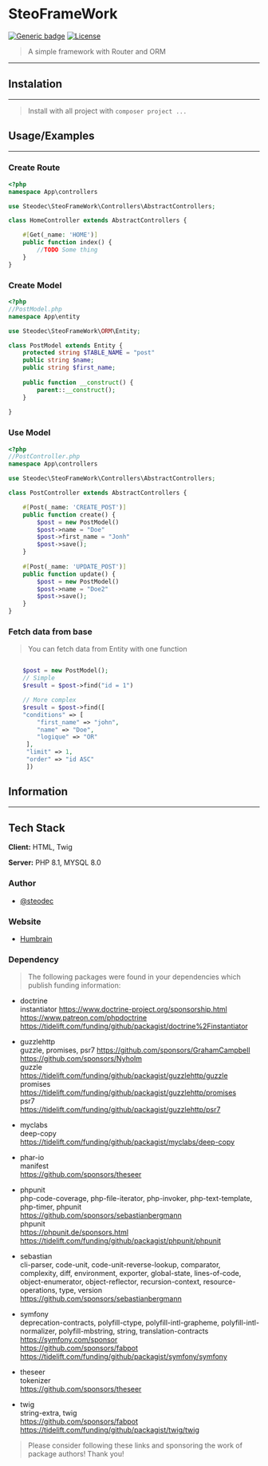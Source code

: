 # SteoFrameWork

[![Generic badge](https://img.shields.io/badge/Version-1.0.0-green.svg?style=flat-square)](https://shields.io/)
[![License](https://img.shields.io/badge/License-Apache_2.0-blue.svg?style=flat-square)](https://github.com/Humbrain/Humbrain-PHPFrameWork/blob/main/LICENSE)
> A simple framework with Router and ORM
___

## Instalation

___

> Install with all project with
> ``composer project ...``

## Usage/Examples
___
### Create Route

````php
<?php
namespace App\controllers

use Steodec\SteoFrameWork\Controllers\AbstractControllers;

class HomeController extends AbstractControllers {

    #[Get(_name: 'HOME')]
    public function index() {
        //TODO Some thing
    }
}
````

### Create Model

````php
<?php
//PostModel.php
namespace App\entity

use Steodec\SteoFrameWork\ORM\Entity;

class PostModel extends Entity {
    protected string $TABLE_NAME = "post"
    public string $name;
    public string $first_name;
    
    public function __construct() {
        parent::__construct();
    }
        
}
````
### Use Model
````php
<?php
//PostController.php
namespace App\controllers

use Steodec\SteoFrameWork\Controllers\AbstractControllers;

class PostController extends AbstractControllers {

    #[Post(_name: 'CREATE_POST')]
    public function create() {
        $post = new PostModel()
        $post->name = "Doe"
        $post->first_name = "Jonh"
        $post->save();
    }
    
    #[Post(_name: 'UPDATE_POST')]
    public function update() {
        $post = new PostModel()
        $post->name = "Doe2"
        $post->save();
    }
}
````

### Fetch data from base

> You can fetch data from Entity with one function

````php

    $post = new PostModel();
    // Simple
    $result = $post->find("id = 1")

    // More complex
    $result = $post->find([
    "conditions" => [
        "first_name" => "john",
        "name" => "Doe",
        "logique" => "OR"
     ],
     "limit" => 1,
     "order" => "id ASC"
     ])
````

## Information

___

## Tech Stack

**Client:** HTML, Twig

**Server:** PHP 8.1, MYSQL 8.0

### Author

- [@steodec](https://www.github.com/steodec)

### Website

- [Humbrain](http://www.humbrain.com)

### Dependency

> The following packages were found in your dependencies which publish funding information:

- doctrine <br> instantiator
https://www.doctrine-project.org/sponsorship.html
https://www.patreon.com/phpdoctrine
https://tidelift.com/funding/github/packagist/doctrine%2Finstantiator

- guzzlehttp <br>
guzzle, promises, psr7
https://github.com/sponsors/GrahamCampbell
https://github.com/sponsors/Nyholm <br>
guzzle <br>
https://tidelift.com/funding/github/packagist/guzzlehttp/guzzle <br>
promises <br>
https://tidelift.com/funding/github/packagist/guzzlehttp/promises <br>
psr7 <br>
https://tidelift.com/funding/github/packagist/guzzlehttp/psr7 <br>

- myclabs <br>
deep-copy <br>
https://tidelift.com/funding/github/packagist/myclabs/deep-copy <br>

- phar-io <br>
manifest <br>
https://github.com/sponsors/theseer <br>

- phpunit <br>
php-code-coverage, php-file-iterator, php-invoker, php-text-template, php-timer, phpunit <br>
https://github.com/sponsors/sebastianbergmann <br>
phpunit <br>
https://phpunit.de/sponsors.html <br>
https://tidelift.com/funding/github/packagist/phpunit/phpunit <br>

- sebastian <br>
cli-parser, code-unit, code-unit-reverse-lookup, comparator, complexity, diff, environment, exporter, global-state,
lines-of-code, object-enumerator, object-reflector, recursion-context, resource-operations, type, version <br>
https://github.com/sponsors/sebastianbergmann <br>

- symfony <br>
deprecation-contracts, polyfill-ctype, polyfill-intl-grapheme, polyfill-intl-normalizer, polyfill-mbstring, string, 
translation-contracts <br>
https://symfony.com/sponsor <br>
https://github.com/sponsors/fabpot <br>
https://tidelift.com/funding/github/packagist/symfony/symfony <br>

- theseer <br>
tokenizer <br>
https://github.com/sponsors/theseer <br>

- twig <br>
string-extra, twig <br>
https://github.com/sponsors/fabpot <br>
https://tidelift.com/funding/github/packagist/twig/twig <br>

> Please consider following these links and sponsoring the work of package authors!
Thank you!

